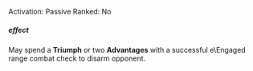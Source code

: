 Activation: Passive
Ranked: No
##### effect
May spend a **Triumph** or two **Advantages** with a successful
e\Engaged range combat check to disarm opponent.